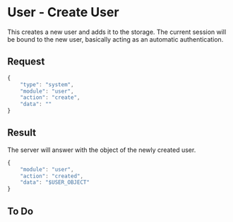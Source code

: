 # User - Create User

This creates a new user and adds it to the storage. The current session will be bound to the new user, basically acting as an automatic authentication.

## Request

```javascript
{
	"type": "system",
	"module": "user",
	"action": "create",
	"data": ""
}
```

## Result

The server will answer with the object of the newly created user.

```javascript
{
	"module": "user",
	"action": "created",
	"data": "$USER_OBJECT"
}
```

## To Do

